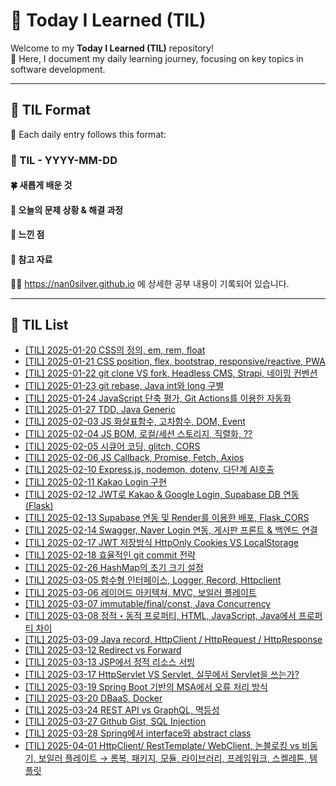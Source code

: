 # 🌟 Today I Learned (TIL)

Welcome to my **Today I Learned (TIL)** repository! <br>
🚀 Here, I document my daily learning journey, focusing on key topics in software development.

---

## 📝 TIL Format

📅 Each daily entry follows this format:

### 📖 TIL - YYYY-MM-DD

#### 🍀 새롭게 배운 것

#### 🍎 오늘의 문제 상황 & 해결 과정

#### 🦄 느낀 점

#### 🐬 참고 자료

🐯🐯 https://nan0silver.github.io 에 상세한 공부 내용이 기록되어 있습니다.

---

## 📌 TIL List
- [[TIL] 2025-01-20 CSS의 정의, em, rem, float](https://github.com/nan0silver/TIL/issues/2)
- [[TIL] 2025-01-21 CSS position, flex, bootstrap, responsive/reactive, PWA](https://github.com/nan0silver/TIL/issues/3)
- [[TIL] 2025-01-22 git clone VS fork, Headless CMS, Strapi, 네이밍 컨벤션](https://github.com/nan0silver/TIL/issues/4)
- [[TIL] 2025-01-23 git rebase, Java int와 long 구별](https://github.com/nan0silver/TIL/issues/5)
- [[TIL] 2025-01-24 JavaScript 단축 평가, Git Actions를 이용한 자동화](https://github.com/nan0silver/TIL/issues/6)
- [[TIL] 2025-01-27 TDD, Java Generic](https://github.com/nan0silver/TIL/issues/7)
- [[TIL] 2025-02-03 JS 화살표함수, 고차함수, DOM, Event](https://github.com/nan0silver/TIL/issues/9)
- [[TIL] 2025-02-04 JS BOM, 로컬/세션 스토리지, 직렬화, ??](https://github.com/nan0silver/TIL/issues/10)
- [[TIL] 2025-02-05 시큐어 코딩, glitch, CORS](https://github.com/nan0silver/TIL/issues/11)
- [[TIL] 2025-02-06 JS Callback, Promise, Fetch, Axios](https://github.com/nan0silver/TIL/issues/12)
- [[TIL] 2025-02-10 Express.js, nodemon, dotenv, 다단계 AI호출](https://github.com/nan0silver/TIL/issues/13)
- [[TIL] 2025-02-11 Kakao Login 구현](https://github.com/nan0silver/TIL/issues/14)
- [[TIL] 2025-02-12 JWT로 Kakao & Google Login, Supabase DB 연동 (Flask)](https://github.com/nan0silver/TIL/issues/15)
- [[TIL] 2025-02-13 Supabase 연동 및 Render를 이용한 배포, Flask_CORS](https://github.com/nan0silver/TIL/issues/16)
- [[TIL] 2025-02-14 Swagger, Naver Login 연동, 게시판 프론트 & 백엔드 연결](https://github.com/nan0silver/TIL/issues/17)
- [[TIL] 2025-02-17 JWT 저장방식 HttpOnly Cookies VS LocalStorage](https://github.com/nan0silver/TIL/issues/18)
- [[TIL] 2025-02-18 효율적인 git commit 전략](https://github.com/nan0silver/TIL/issues/19)
- [[TIL] 2025-02-26 HashMap의 초기 크기 설정](https://github.com/nan0silver/TIL/issues/20)
- [[TIL] 2025-03-05 함수형 인터페이스, Logger, Record, Httpclient](https://github.com/nan0silver/TIL/issues/21)
- [[TIL] 2025-03-06 레이어드 아키텍쳐, MVC, 보일러 플레이트](https://github.com/nan0silver/TIL/issues/22)
- [[TIL] 2025-03-07 immutable/final/const, Java Concurrency](https://github.com/nan0silver/TIL/issues/23)
- [[TIL] 2025-03-08 정적・동적 프로퍼티, HTML, JavaScript, Java에서 프로퍼티 차이](https://github.com/nan0silver/TIL/issues/24)
- [[TIL] 2025-03-09 Java record, HttpClient / HttpRequest / HttpResponse](https://github.com/nan0silver/TIL/issues/25)
- [[TIL] 2025-03-12 Redirect vs Forward](https://github.com/nan0silver/TIL/issues/26)
- [[TIL] 2025-03-13 JSP에서 정적 리소스 서빙](https://github.com/nan0silver/TIL/issues/27)
- [[TIL] 2025-03-17 HttpServlet VS Servlet, 실무에서 Servlet을 쓰는가?](https://github.com/nan0silver/TIL/issues/28)
- [[TIL] 2025-03-19 Spring Boot 기반의 MSA에서 오류 처리 방식](https://github.com/nan0silver/TIL/issues/29)
- [[TIL] 2025-03-20 DBaaS, Docker](https://github.com/nan0silver/TIL/issues/30)
- [[TIL] 2025-03-24 REST API vs GraphQL, 멱등성](https://github.com/nan0silver/TIL/issues/31)
- [[TIL] 2025-03-27 Github Gist, SQL Injection](https://github.com/nan0silver/TIL/issues/32)
- [[TIL] 2025-03-28 Spring에서 interface와 abstract class](https://github.com/nan0silver/TIL/issues/33)
- [[TIL] 2025-04-01 HttpClient/ RestTemplate/ WebClient, 논블로킹 vs 비동기, 보일러 플레이트 → 롬복, 패키지, 모듈, 라이브러리, 프레임워크, 스켈레톤, 템플릿](https://github.com/nan0silver/TIL/issues/34)
